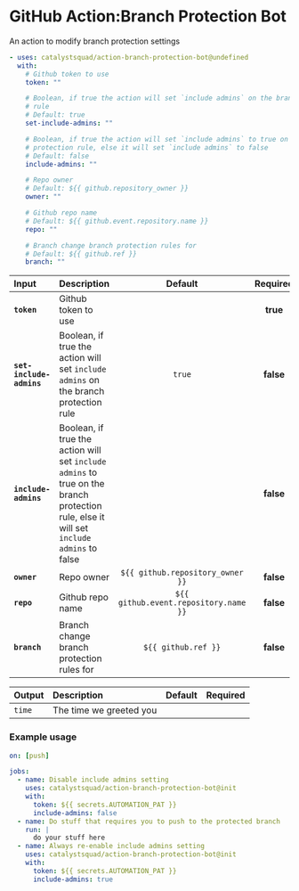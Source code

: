 <!-- start title -->

# GitHub Action:Branch Protection Bot

<!-- end title -->
<!-- start description -->

An action to modify branch protection settings

<!-- end description -->
<!-- start contents -->
<!-- end contents -->
<!-- start usage -->

```yaml
- uses: catalystsquad/action-branch-protection-bot@undefined
  with:
    # Github token to use
    token: ""

    # Boolean, if true the action will set `include admins` on the branch protection
    # rule
    # Default: true
    set-include-admins: ""

    # Boolean, if true the action will set `include admins` to true on the branch
    # protection rule, else it will set `include admins` to false
    # Default: false
    include-admins: ""

    # Repo owner
    # Default: ${{ github.repository_owner }}
    owner: ""

    # Github repo name
    # Default: ${{ github.event.repository.name }}
    repo: ""

    # Branch change branch protection rules for
    # Default: ${{ github.ref }}
    branch: ""
```

<!-- end usage -->
<!-- start inputs -->

| **Input**                | **Description**                                                                                                                         |              **Default**              | **Required** |
| :----------------------- | :-------------------------------------------------------------------------------------------------------------------------------------- | :-----------------------------------: | :----------: |
| **`token`**              | Github token to use                                                                                                                     |                                       |   **true**   |
| **`set-include-admins`** | Boolean, if true the action will set `include admins` on the branch protection rule                                                     |                `true`                 |  **false**   |
| **`include-admins`**     | Boolean, if true the action will set `include admins` to true on the branch protection rule, else it will set `include admins` to false |                                       |  **false**   |
| **`owner`**              | Repo owner                                                                                                                              |   `${{ github.repository_owner }}`    |  **false**   |
| **`repo`**               | Github repo name                                                                                                                        | `${{ github.event.repository.name }}` |  **false**   |
| **`branch`**             | Branch change branch protection rules for                                                                                               |          `${{ github.ref }}`          |  **false**   |

<!-- end inputs -->
<!-- start outputs -->

| **Output** | **Description**         | **Default** | **Required** |
| :--------- | :---------------------- | ----------- | ------------ |
| `time`     | The time we greeted you |             |              |

<!-- end outputs -->
<!-- start examples -->

### Example usage

```yaml
on: [push]

jobs:
  - name: Disable include admins setting
    uses: catalystsquad/action-branch-protection-bot@init
    with:
      token: ${{ secrets.AUTOMATION_PAT }}
      include-admins: false
  - name: Do stuff that requires you to push to the protected branch
    run: |
      do your stuff here
  - name: Always re-enable include admins setting
    uses: catalystsquad/action-branch-protection-bot@init
    with:
      token: ${{ secrets.AUTOMATION_PAT }}
      include-admins: true
```

<!-- end examples -->
<!-- start [.github/ghdocs/examples/] -->
<!-- end [.github/ghdocs/examples/] -->
